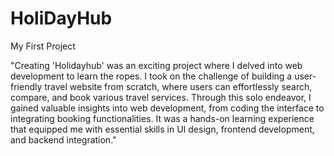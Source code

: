 # HoliDayHub
My First Project

"Creating 'Holidayhub' was an exciting project where I delved into web development to learn the ropes. I took on the challenge of building a user-friendly travel website from scratch, where users can effortlessly search, compare, and book various travel services. Through this solo endeavor, I gained valuable insights into web development, from coding the interface to integrating booking functionalities. It was a hands-on learning experience that equipped me with essential skills in UI design, frontend development, and backend integration."

